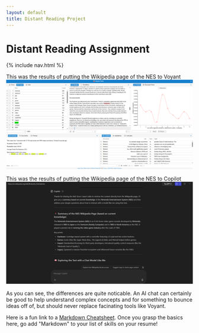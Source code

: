 ```yaml
---
layout: default
title: Distant Reading Project
---
```

# Distant Reading Assignment 

{% include nav.html %}

This was the results of putting the Wikipedia page of the NES to Voyant
![first](voyant.png)

This was the results of putting the Wikipedia page of the NES to Copilot
![second](pilot2.png)

As you can see, the differences are quite noticable. An AI chat can certainly be good to help understand complex concepts and for something to bounce ideas off of, but should never replace facinating tools like Voyant.

Here is a fun link to a [Markdown Cheatsheet](https://www.markdownguide.org/cheat-sheet/). Once you grasp the basics here, go add "Markdown" to your list of skills on your resume!
